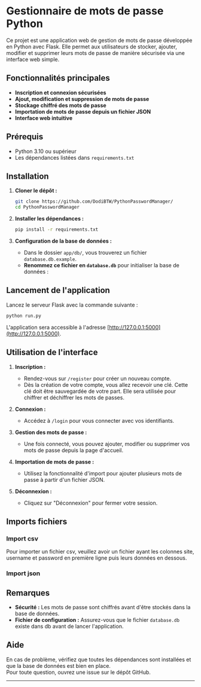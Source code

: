 # Gestionnaire de mots de passe Python

Ce projet est une application web de gestion de mots de passe développée en Python avec Flask. Elle permet aux utilisateurs de stocker, ajouter, modifier et supprimer leurs mots de passe de manière sécurisée via une interface web simple.

## Fonctionnalités principales

- **Inscription et connexion sécurisées**
- **Ajout, modification et suppression de mots de passe**
- **Stockage chiffré des mots de passe**
- **Importation de mots de passe depuis un fichier JSON**
- **Interface web intuitive**

## Prérequis

- Python 3.10 ou supérieur
- Les dépendances listées dans `requirements.txt`

## Installation

1. **Cloner le dépôt :**
    ```bash
    git clone https://github.com/DodiBTW/PythonPasswordManager/
    cd PythonPasswordManager
    ```

2. **Installer les dépendances :**
    ```bash
    pip install -r requirements.txt
    ```

3. **Configuration de la base de données :**

    - Dans le dossier `app/db/`, vous trouverez un fichier `database.db.example`.
    - **Renommez ce fichier en `database.db`** pour initialiser la base de données :

## Lancement de l'application

Lancez le serveur Flask avec la commande suivante :

```bash
python run.py
```

L'application sera accessible à l'adresse [http://127.0.0.1:5000](http://127.0.0.1:5000).

## Utilisation de l'interface

1. **Inscription :**
    - Rendez-vous sur `/register` pour créer un nouveau compte.
    - Dès la création de votre compte, vous allez recevoir une clé. Cette clé doit être sauvegardée de votre part. Elle sera utilisée pour chiffrer et déchiffrer les mots de passes.

2. **Connexion :**
    - Accédez à `/login` pour vous connecter avec vos identifiants.

3. **Gestion des mots de passe :**
    - Une fois connecté, vous pouvez ajouter, modifier ou supprimer vos mots de passe depuis la page d'accueil.

4. **Importation de mots de passe :**
    - Utilisez la fonctionnalité d'import pour ajouter plusieurs mots de passe à partir d'un fichier JSON.

5. **Déconnexion :**
    - Cliquez sur "Déconnexion" pour fermer votre session.

## Imports fichiers
### Import csv
Pour importer un fichier csv, veuillez avoir un fichier ayant les colonnes site, username et password en première ligne puis leurs données en dessous.
### Import json


## Remarques

- **Sécurité :** Les mots de passe sont chiffrés avant d'être stockés dans la base de données.
- **Fichier de configuration :** Assurez-vous que le fichier `database.db` existe dans db avant de lancer l'application.

## Aide

En cas de problème, vérifiez que toutes les dépendances sont installées et que la base de données est bien en place.  
Pour toute question, ouvrez une issue sur le dépôt GitHub.

---